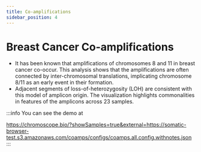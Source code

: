 ```yaml
---
title: Co-amplifications
sidebar_position: 4
---
```


# Breast Cancer Co-amplifications

- It has been known that amplifications of chromosomes 8 and 11 in breast cancer co-occur. This analysis shows that the amplifications are often connected by inter-chromosomal translations, implicating chromosome 8/11 as an early event in their formation.
- Adjacent segments of loss-of-heterozygosity (LOH) are consistent with this model of amplicon origin. The visualization highlights commonalities in features of the amplicons across 23 samples.

:::info
You can see the demo at

https://chromoscope.bio/?showSamples=true&external=https://somatic-browser-test.s3.amazonaws.com/coamps/configs/coamps.all.config.withnotes.json
:::